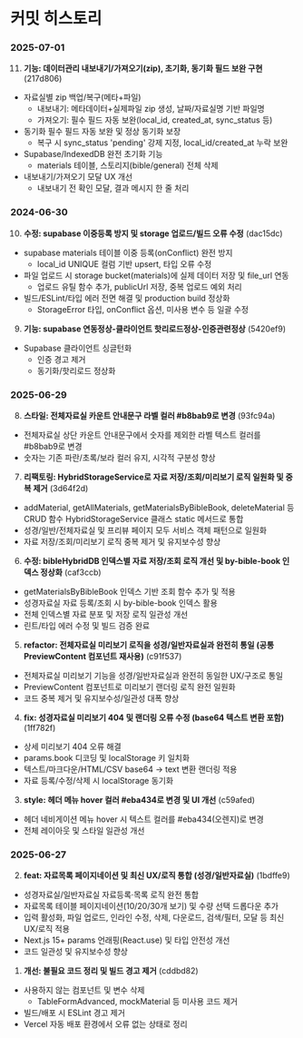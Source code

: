 # 커밋 히스토리

### 2025-07-01

11. **기능: 데이터관리 내보내기/가져오기(zip), 초기화, 동기화 필드 보완 구현** (217d806)
  - 자료실별 zip 백업/복구(메타+파일)
    - 내보내기: 메타데이터+실제파일 zip 생성, 날짜/자료실명 기반 파일명
    - 가져오기: 필수 필드 자동 보완(local_id, created_at, sync_status 등)
  - 동기화 필수 필드 자동 보완 및 정상 동기화 보장
    - 복구 시 sync_status 'pending' 강제 지정, local_id/created_at 누락 보완
  - Supabase/IndexedDB 완전 초기화 기능
    - materials 테이블, 스토리지(bible/general) 전체 삭제
  - 내보내기/가져오기 모달 UX 개선
    - 내보내기 전 확인 모달, 결과 메시지 한 줄 처리

### 2024-06-30

10. **수정: supabase 이중등록 방지 및 storage 업로드/빌드 오류 수정** (dac15dc)
  - supabase materials 테이블 이중 등록(onConflict) 완전 방지
    - local_id UNIQUE 컬럼 기반 upsert, 타입 오류 수정
  - 파일 업로드 시 storage bucket(materials)에 실제 데이터 저장 및 file_url 연동
    - 업로드 유틸 함수 추가, publicUrl 저장, 중복 업로드 예외 처리
  - 빌드/ESLint/타입 에러 전면 해결 및 production build 정상화
    - StorageError 타입, onConflict 옵션, 미사용 변수 등 일괄 수정

9. **기능: supabase 연동정상-클라이언트 핫리로드정상-인증관련정상** (5420ef9)
  - Supabase 클라이언트 싱글턴화
    - 인증 경고 제거
    - 동기화/핫리로드 정상화

### 2025-06-29

8. **스타일: 전체자료실 카운트 안내문구 라벨 컬러 #b8bab9로 변경** (93fc94a)
  - 전체자료실 상단 카운트 안내문구에서 숫자를 제외한 라벨 텍스트 컬러를 #b8bab9로 변경
  - 숫자는 기존 파란/초록/보라 컬러 유지, 시각적 구분성 향상

7. **리팩토링: HybridStorageService로 자료 저장/조회/미리보기 로직 일원화 및 중복 제거** (3d64f2d)
  - addMaterial, getAllMaterials, getMaterialsByBibleBook, deleteMaterial 등 CRUD 함수 HybridStorageService 클래스 static 메서드로 통합
  - 성경/일반/전체자료실 및 프리뷰 페이지 모두 서비스 객체 패턴으로 일원화
  - 자료 저장/조회/미리보기 로직 중복 제거 및 유지보수성 향상

6. **수정: bibleHybridDB 인덱스별 자료 저장/조회 로직 개선 및 by-bible-book 인덱스 정상화** (caf3ccb)
  - getMaterialsByBibleBook 인덱스 기반 조회 함수 추가 및 적용
  - 성경자료실 자료 등록/조회 시 by-bible-book 인덱스 활용
  - 전체 인덱스별 자료 분포 및 저장 로직 일관성 개선
  - 린트/타입 에러 수정 및 빌드 검증 완료

5. **refactor: 전체자료실 미리보기 로직을 성경/일반자료실과 완전히 통일 (공통 PreviewContent 컴포넌트 재사용)** (c91f537)
  - 전체자료실 미리보기 기능을 성경/일반자료실과 완전히 동일한 UX/구조로 통일
  - PreviewContent 컴포넌트로 미리보기 랜더링 로직 완전 일원화
  - 코드 중복 제거 및 유지보수성/일관성 대폭 향상

4. **fix: 성경자료실 미리보기 404 및 랜더링 오류 수정 (base64 텍스트 변환 포함)** (1ff782f)
  - 상세 미리보기 404 오류 해결
  - params.book 디코딩 및 localStorage 키 일치화
  - 텍스트/마크다운/HTML/CSV base64 → text 변환 랜더링 적용
  - 자료 등록/수정/삭제 시 localStorage 동기화

3. **style: 헤더 메뉴 hover 컬러 #eba434로 변경 및 UI 개선** (c59afed)
  - 헤더 네비게이션 메뉴 hover 시 텍스트 컬러를 #eba434(오렌지)로 변경
  - 전체 레이아웃 및 스타일 일관성 개선

### 2025-06-27

2. **feat: 자료목록 페이지네이션 및 최신 UX/로직 통합 (성경/일반자료실)** (1bdffe9)
  - 성경자료실/일반자료실 자료등록·목록 로직 완전 통합
  - 자료목록 테이블 페이지네이션(10/20/30개 보기) 및 수량 선택 드롭다운 추가
  - 입력 활성화, 파일 업로드, 인라인 수정, 삭제, 다운로드, 검색/필터, 모달 등 최신 UX/로직 적용
  - Next.js 15+ params 언래핑(React.use) 및 타입 안전성 개선
  - 코드 일관성 및 유지보수성 향상

1. **개선: 불필요 코드 정리 및 빌드 경고 제거** (cddbd82)
  - 사용하지 않는 컴포넌트 및 변수 삭제
    - TableFormAdvanced, mockMaterial 등 미사용 코드 제거
  - 빌드/배포 시 ESLint 경고 제거
  - Vercel 자동 배포 환경에서 오류 없는 상태로 정리
